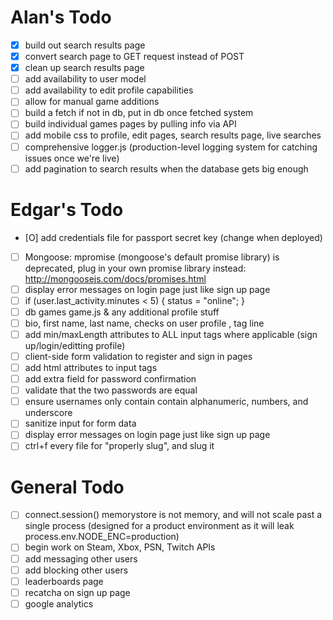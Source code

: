 # Alan's Todo
- [X] build out search results page
- [X] convert search page to GET request instead of POST
- [X] clean up search results page
- [ ] add availability to user model
- [ ] add availability to edit profile capabilities
- [ ] allow for manual game additions
- [ ] build a fetch if not in db, put in db once fetched system
- [ ] build individual games pages by pulling info via API
- [ ] add mobile css to profile, edit pages, search results page, live searches
- [ ] comprehensive logger.js (production-level logging system for catching issues once we're live)
- [ ] add pagination to search results when the database gets big enough

# Edgar's Todo
- [O] add credentials file for passport secret key (change when deployed)

- [ ] Mongoose: mpromise (mongoose's default promise library) is deprecated, plug in your own promise library instead: http://mongoosejs.com/docs/promises.html
- [ ] display error messages on login page just like sign up page
- [ ] if (user.last_activity.minutes < 5) { status = "online"; }
- [ ] db games game.js  & any additional profile stuff
- [ ] bio, first name, last name, checks on user profile , tag line
- [ ] add min/maxLength attributes to ALL input tags where applicable (sign up/login/editting profile)
- [ ] client-side form validation to register and sign in pages
- [ ] add html attributes to input tags
- [ ] add extra field for password confirmation
- [ ] validate that the two passwords are equal
- [ ] ensure usernames only contain contain alphanumeric, numbers, and underscore
- [ ] sanitize input for form data
- [ ] display error messages on login page just like sign up page
- [ ] ctrl+f every file for "properly slug", and slug it

# General Todo
- [ ] connect.session() memorystore is not memory, and will not scale past a single process (designed for a product environment as it will leak process.env.NODE_ENC=production)
- [ ] begin work on Steam, Xbox, PSN, Twitch APIs
- [ ] add messaging other users
- [ ] add blocking other users
- [ ] leaderboards page
- [ ] recatcha on sign up page
- [ ] google analytics